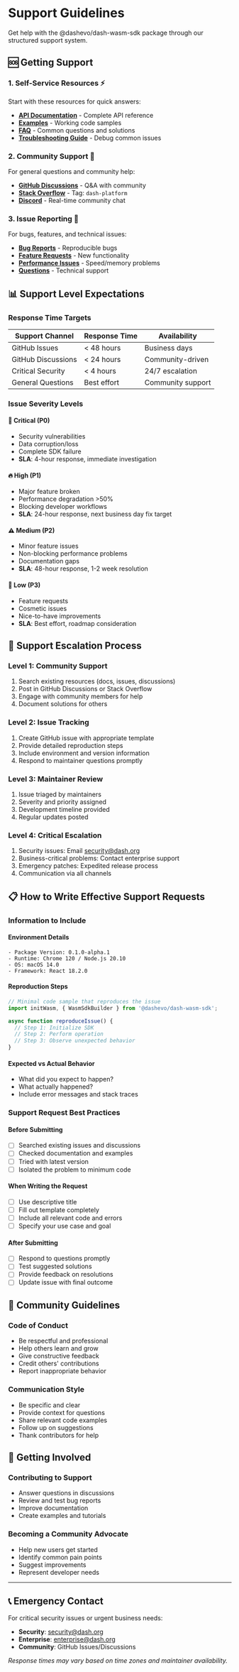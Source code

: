 # Support Guidelines

Get help with the @dashevo/dash-wasm-sdk package through our structured support system.

## 🆘 Getting Support

### **1. Self-Service Resources** ⚡
Start with these resources for quick answers:

- **[API Documentation](../packages/wasm-sdk/docs/)** - Complete API reference
- **[Examples](../packages/wasm-sdk/examples/)** - Working code samples  
- **[FAQ](../packages/wasm-sdk/FAQ.md)** - Common questions and solutions
- **[Troubleshooting Guide](../packages/wasm-sdk/TROUBLESHOOTING.md)** - Debug common issues

### **2. Community Support** 👥
For general questions and community help:

- **[GitHub Discussions](../../discussions)** - Q&A with community
- **[Stack Overflow](https://stackoverflow.com/tags/dash-platform)** - Tag: `dash-platform`
- **[Discord](https://discord.gg/dashpay)** - Real-time community chat

### **3. Issue Reporting** 🐛
For bugs, features, and technical issues:

- **[Bug Reports](../../issues/new?template=wasm-sdk-bug-report.md)** - Reproducible bugs
- **[Feature Requests](../../issues/new?template=wasm-sdk-feature-request.md)** - New functionality
- **[Performance Issues](../../issues/new?template=wasm-sdk-performance.md)** - Speed/memory problems
- **[Questions](../../issues/new?template=wasm-sdk-question.md)** - Technical support

## 📊 Support Level Expectations

### **Response Time Targets**

| Support Channel | Response Time | Availability |
|----------------|---------------|--------------|
| GitHub Issues | < 48 hours | Business days |
| GitHub Discussions | < 24 hours | Community-driven |
| Critical Security | < 4 hours | 24/7 escalation |
| General Questions | Best effort | Community support |

### **Issue Severity Levels**

#### **🚨 Critical (P0)**
- Security vulnerabilities
- Data corruption/loss
- Complete SDK failure
- **SLA**: 4-hour response, immediate investigation

#### **🔥 High (P1)** 
- Major feature broken
- Performance degradation >50%
- Blocking developer workflows
- **SLA**: 24-hour response, next business day fix target

#### **⚠️ Medium (P2)**
- Minor feature issues
- Non-blocking performance problems
- Documentation gaps
- **SLA**: 48-hour response, 1-2 week resolution

#### **📝 Low (P3)**
- Feature requests
- Cosmetic issues
- Nice-to-have improvements
- **SLA**: Best effort, roadmap consideration

## 🔄 Support Escalation Process

### **Level 1: Community Support**
1. Search existing resources (docs, issues, discussions)
2. Post in GitHub Discussions or Stack Overflow
3. Engage with community members for help
4. Document solutions for others

### **Level 2: Issue Tracking**
1. Create GitHub issue with appropriate template
2. Provide detailed reproduction steps
3. Include environment and version information
4. Respond to maintainer questions promptly

### **Level 3: Maintainer Review**
1. Issue triaged by maintainers
2. Severity and priority assigned
3. Development timeline provided
4. Regular updates posted

### **Level 4: Critical Escalation**
1. Security issues: Email security@dash.org
2. Business-critical problems: Contact enterprise support
3. Emergency patches: Expedited release process
4. Communication via all channels

## 📋 How to Write Effective Support Requests

### **Information to Include**

#### **Environment Details**
```
- Package Version: 0.1.0-alpha.1
- Runtime: Chrome 120 / Node.js 20.10  
- OS: macOS 14.0
- Framework: React 18.2.0
```

#### **Reproduction Steps**
```javascript
// Minimal code sample that reproduces the issue
import initWasm, { WasmSdkBuilder } from '@dashevo/dash-wasm-sdk';

async function reproduceIssue() {
  // Step 1: Initialize SDK
  // Step 2: Perform operation
  // Step 3: Observe unexpected behavior
}
```

#### **Expected vs Actual Behavior**
- What did you expect to happen?
- What actually happened?
- Include error messages and stack traces

### **Support Request Best Practices**

#### **Before Submitting**
- [ ] Searched existing issues and discussions
- [ ] Checked documentation and examples
- [ ] Tried with latest version
- [ ] Isolated the problem to minimum code

#### **When Writing the Request**
- [ ] Use descriptive title
- [ ] Fill out template completely
- [ ] Include all relevant code and errors
- [ ] Specify your use case and goal

#### **After Submitting**
- [ ] Respond to questions promptly
- [ ] Test suggested solutions
- [ ] Provide feedback on resolutions
- [ ] Update issue with final outcome

## 🎯 Community Guidelines

### **Code of Conduct**
- Be respectful and professional
- Help others learn and grow  
- Give constructive feedback
- Credit others' contributions
- Report inappropriate behavior

### **Communication Style**
- Be specific and clear
- Provide context for questions
- Share relevant code examples
- Follow up on suggestions
- Thank contributors for help

## 🚀 Getting Involved

### **Contributing to Support**
- Answer questions in discussions
- Review and test bug reports
- Improve documentation
- Create examples and tutorials

### **Becoming a Community Advocate**
- Help new users get started
- Identify common pain points
- Suggest improvements
- Represent developer needs

---

## 📞 Emergency Contact

For critical security issues or urgent business needs:
- **Security**: security@dash.org
- **Enterprise**: enterprise@dash.org  
- **Community**: GitHub Issues/Discussions

*Response times may vary based on time zones and maintainer availability.*